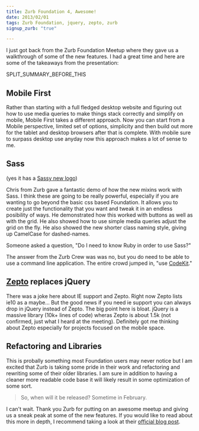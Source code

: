 ```yaml
---
title: Zurb Foundation 4, Awesome!
date: 2013/02/01
tags: Zurb Foundation, jquery, zepto, zurb
signup_zurb: "true"

---
```


I just got back from the Zurb Foundation Meetup where they gave us a walkthrough of some of the new features. I had a great time and here are some of the takeaways from the presentation:

SPLIT\_SUMMARY\_BEFORE\_THIS



## Mobile First





Rather than starting with a full fledged desktop website and figuring out how to use media queries to make things stack correctly and simplify on mobile, Mobile First takes a different approach. Now you can start from a Mobile perspective, limited set of options, simplicity and then build out more for the tablet and desktop browsers after that is complete. With mobile sure to surpass desktop use anyday now this approach makes a lot of sense to me.





## Sass





(yes it has a [Sassy new logo](http://dribbble.com/shots/760641-Getting-Sassy-Final-Logo))





Chris from Zurb gave a fantastic demo of how the new mixins work with Sass. I think these are going to be really powerful, especially if you are wanting to go beyond the basic css based Foundation. It allows you to create just the functionality that you want and tweak it in an endless posibility of ways. He demonstrated how this worked with buttons as well as with the grid. He also showed how to use simple media queries adjust the grid on the fly. He also showed the new shorter class naming style, giving up CamelCase for dashed-names.





Someone asked a question, "Do I need to know Ruby in order to use Sass?"





The answer from the Zurb Crew was was no, but you do need to be able to use a command line application. The entire crowd jumped in, "use [CodeKit](http://incident57.com/codekit/)."





## [Zepto](http://zeptojs.com/) replaces jQuery











There was a joke here about IE support and Zepto. Right now Zepto lists ie10 as a maybe... But the good news if you need ie support you can always drop in jQuery instead of Zepto. The big point here is bloat. jQuery is a massive library (10k+ lines of code) wheras Zepto is about 1.5k (not confirmed, just what I heard at the meeting). Definitely got me thinking about Zepto especially for projects focused on the mobile space.





##  Refactoring and Libraries





This is probally something most Foundation users may never notice but I am excited that Zurb is taking some pride in their work and refactoring and rewriting some of their older libraries. I am sure in addition to having a cleaner more readable code base it will likely result in some optimization of some sort.





> So, when will it be released? Sometime in February.





I can't wait. Thank you Zurb for putting on an awesome meetup and giving us a sneak peak at some of the new features. If you would like to read about this more in depth, I recommend taking a look at their [official blog post](http://zurb.com/article/1152/coding-smarter-the-why-of-foundation-4).
